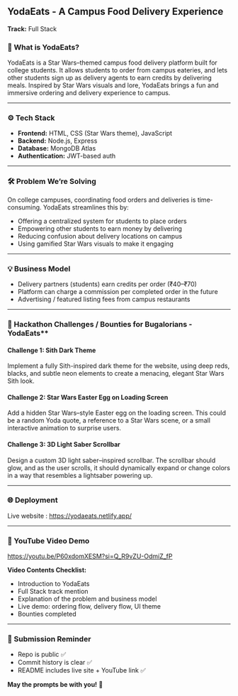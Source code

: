 ## YodaEats - A Campus Food Delivery Experience

**Track:** Full Stack

### 🚀 What is YodaEats?
YodaEats is a Star Wars–themed campus food delivery platform built for college students. It allows students to order from campus eateries, and lets other students sign up as delivery agents to earn credits by delivering meals. Inspired by Star Wars visuals and lore, YodaEats brings a fun and immersive ordering and delivery experience to campus.

---

### ⚙️ Tech Stack
- **Frontend:** HTML, CSS (Star Wars theme), JavaScript
- **Backend:** Node.js, Express
- **Database:** MongoDB Atlas
- **Authentication:** JWT-based auth

---

### 🛠️ Problem We’re Solving

On college campuses, coordinating food orders and deliveries is time-consuming. YodaEats streamlines this by:
- Offering a centralized system for students to place orders
- Empowering other students to earn money by delivering
- Reducing confusion about delivery locations on campus
- Using gamified Star Wars visuals to make it engaging

---

### 💡 Business Model
- Delivery partners (students) earn credits per order (₹40–₹70)
- Platform can charge a commission per completed order in the future
- Advertising / featured listing fees from campus restaurants

---
 ### 🚀 Hackathon Challenges / Bounties for Bugalorians - YodaEats**
#### **Challenge 1: Sith Dark Theme**  
Implement a fully Sith-inspired dark theme for the website, using deep reds, blacks, and subtle neon elements to create a menacing, elegant Star Wars Sith look.

#### **Challenge 2: Star Wars Easter Egg on Loading Screen**  
Add a hidden Star Wars–style Easter egg on the loading screen. This could be a random Yoda quote, a reference to a Star Wars scene, or a small interactive animation to surprise users.

#### **Challenge 3: 3D Light Saber Scrollbar**  
Design a custom 3D light saber–inspired scrollbar. The scrollbar should glow, and as the user scrolls, it should dynamically expand or change colors in a way that resembles a lightsaber powering up.

---

### 🌐 Deployment
Live website : https://yodaeats.netlify.app/

---

### 🎥 YouTube Video Demo
https://youtu.be/P60xdomXESM?si=Q_R9vZU-OdmiZ_fP

**Video Contents Checklist:**
- Introduction to YodaEats
- Full Stack track mention
- Explanation of the problem and business model
- Live demo: ordering flow, delivery flow, UI theme
- Bounties completed

---

### 📢 Submission Reminder
- Repo is public ✅
- Commit history is clear ✅
- README includes live site + YouTube link ✅

**May the prompts be with you!** 🌌
